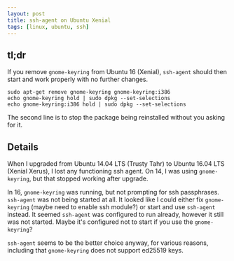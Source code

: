 ```yaml
---
layout: post
title: ssh-agent on Ubuntu Xenial
tags: [linux, ubuntu, ssh]
---
```


## tl;dr

If you remove `gnome-keyring` from Ubuntu 16 (Xenial), `ssh-agent` should then
start and work properly with no further changes.

`sudo apt-get remove gnome-keyring gnome-keyring:i386`  
`echo gnome-keyring hold | sudo dpkg --set-selections`  
`echo gnome-keyring:i386 hold | sudo dpkg --set-selections`

The second line is to stop the package being reinstalled without you asking
for it.

## Details

When I upgraded from Ubuntu 14.04 LTS (Trusty Tahr) to Ubuntu 16.04 LTS
(Xenial Xerus), I lost any functioning ssh agent. On 14, I was using
`gnome-keyring`, but that stopped working after upgrade.

In 16, `gnome-keyring` was running, but not prompting for ssh
passphrases. `ssh-agent` was not being started at all. It looked like I could
either fix `gnome-keyring` (maybe need to enable ssh module?) or start and use
`ssh-agent` instead. It seemed `ssh-agent` was configured to run already,
however it still was not started. Maybe it's configured not to start if you use
the `gnome-keyring`?

`ssh-agent` seems to be the better choice anyway, for various reasons,
including that `gnome-keyring` does not support ed25519 keys.
